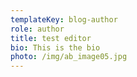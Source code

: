 ```yaml
---
templateKey: blog-author
role: author
title: test editor
bio: This is the bio
photo: /img/ab_image05.jpg
---
```


